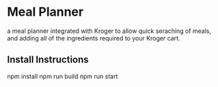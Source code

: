 # Meal Planner

a meal planner integrated with Kroger to allow quick seraching of meals, and adding all of the ingredients required to your Kroger cart.

## Install Instructions

npm install
npm run build
npm run start
